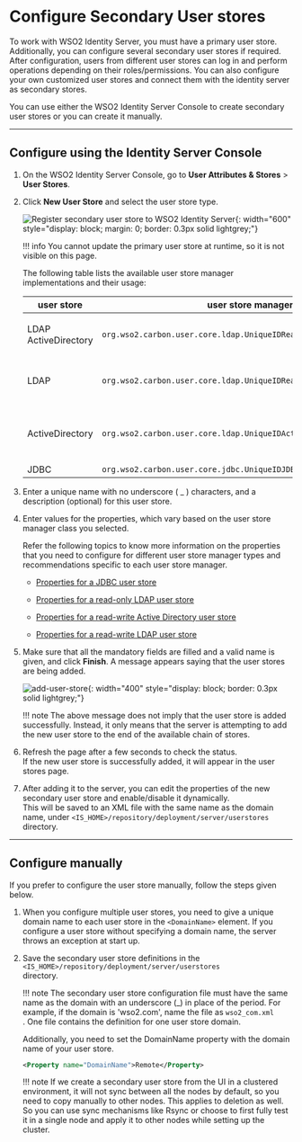 # Configure Secondary User stores

To work with WSO2 Identity Server, you must have a primary user store.
Additionally, you can configure several secondary user stores if
required. After configuration, users from different user stores can log in
and perform operations depending on their roles/permissions. You can
also configure your own customized user stores and connect them with the identity server as secondary stores.

You can use either the WSO2 Identity Server Console to create secondary user stores or you can create it manually.

---

## Configure using the Identity Server Console

1. On the WSO2 Identity Server Console, go to **User Attributes & Stores** > **User Stores**.
2. Click **New User Store** and select the user store type.

    ![Register secondary user store to WSO2 Identity Server]({{base_path}}/assets/img/guides/user-stores/secondary-user-store-types.png){: width="600" style="display: block; margin: 0; border: 0.3px solid lightgrey;"}

    !!! info 
        You cannot update the primary user store at runtime, so it is not
        visible on this page.

    The following table lists the available user store manager
    implementations and their usage:

    <table>
    <colgroup>
    <col style="width: 10%" />
    <col style="width: 40%" />
    <col style="width: 48%" />
    </colgroup>
    <thead>
    <tr class="header">
    <th>user store</th>
    <th>user store manager class</th>
    <th>Description</th>
    </tr>
    </thead>
    <tbody>
    <tr class="odd">
    <td><p>LDAP ActiveDirectory</p></td>
    <td><code>org.wso2.carbon.user.core.ldap.UniqueIDReadOnlyLDAPUserStoreManager</code></td>
    <td>Used to do read-only operations for external LDAP or ActiveDirectory user stores</td>
    </tr>
    <tr class="even">
    <td>LDAP</td>
    <td><code>org.wso2.carbon.user.core.ldap.UniqueIDReadWriteLDAPUserStoreManager</code></td>
    <td>This is used for external LDAP user stores to do both read and write operations. This is the default primary user store configuration in the <code>
    &lt;IS_HOME&gt;/repository/conf/deployment.toml</code> file for WSO2 Identity Server.</td>
    </tr>
    <tr class="odd">
    <td>ActiveDirectory</td>
    <td><code>org.wso2.carbon.user.core.ldap.UniqueIDActiveDirectoryUserStoreManager</code></td>
    <td>This is used to configure an Active Directory Domain Service (AD DS) or Active Directory Lightweight Directory Service (AD LDS). This can be used only for read/write operations. If you need to use AD as read-only, you must use <code>org.wso2.carbon.user.core.ldap.UniqueIDReadOnlyLDAPUserStoreManager.</code></td>
    </tr>
    <tr class="even">
    <td>JDBC</td>
    <td><code>org.wso2.carbon.user.core.jdbc.UniqueIDJDBCUserStoreManager</code></td>
    <td>Used for JDBC user stores</td>
    </tr>
    </tbody>
    </table>

3.  Enter a unique name with no underscore ( \_ ) characters, and a
    description (optional) for this user store.

4.  Enter values for the properties, which vary
    based on the user store manager class you selected. 

    Refer the following topics to know more information on the
    properties that you need to configure for different user store manager types and recommendations specific to
    each user store manager.  
      
    -   [Properties for a JDBC user store]({{base_path}}/guides/users/user-stores/user-store-properties/properties-jdbc-user-store)

    -   [Properties for a read-only LDAP user store]({{base_path}}/guides/users/user-stores/user-store-properties/properties-read-only-ldap-user-store)

    -   [Properties for a read-write Active Directory user store]({{base_path}}/guides/users/user-stores/user-store-properties/properties-read-write-active-directory-user-store/)
        
    -   [Properties for a read-write LDAP user store]({{base_path}}/guides/users/user-stores/user-store-properties/properties-read-write-ldap-user-store/)

5.  Make sure that all the mandatory fields are filled and a valid
    name is given, and click **Finish**. A message appears saying
    that the user stores are being added.

    ![add-user-store]({{base_path}}/assets/img/guides/user-stores/add-user-store.png){: width="400" style="display: block; border: 0.3px solid lightgrey;"}

    !!! note
        The above message does not imply that the user store is added
        successfully. Instead, it only means that the server is attempting to add
        the new user store to the end of the available chain of stores.
    

6.  Refresh the page after a few seconds to check the status.  
    If the new user store is successfully added, it will appear in the
    user stores page. 
      
7.  After adding it to the server, you can edit the properties of the new
    secondary user store and enable/disable it dynamically.  
    This will be saved to an XML file with the same name as the domain
    name, under `<IS_HOME>/repository/deployment/server/userstores` directory.

---

## Configure manually

If you prefer to configure the user store manually, follow the steps given below.

1.  When you configure multiple user stores, you need to give a unique
    domain name to each user store in the `<DomainName>` element. If you
    configure a user store without specifying a domain name, the server
    throws an exception at start up.

2.  Save the secondary user store definitions in the
    `<IS_HOME>/repository/deployment/server/userstores`      
    directory.

    !!! note
        The secondary user store configuration file must have the same name
        as the domain with an underscore (_) in place of the period. For
        example, if the domain is 'wso2.com', name the file as
        `wso2_com.xml` . One file contains the
        definition for one user store domain.
    
    Additionally, you need to set the DomainName property with the domain name of your
    user store.

    ``` xml
    <Property name="DomainName">Remote</Property>
    ```

    !!! note
        If we create a secondary user store from the UI in a clustered
        environment, it will not sync between all the nodes by default, so
        you need to copy manually to other nodes. This applies to deletion as well. So you can use sync mechanisms like Rsync or
        choose to first fully test it in a single node and apply it to other nodes while setting up the cluster.  
    

      
      
